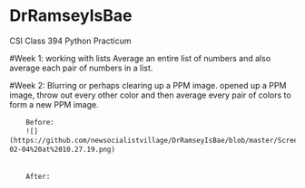 # DrRamseyIsBae

CSI Class 394 Python Practicum


#Week 1: 
        working with lists 
        Average an entire list of numbers and also average each pair of numbers in a list. 

#Week 2: 
        Blurring or perhaps clearing up a PPM image. 
        opened up a PPM image, throw out every other color and then average every pair of colors to form a new PPM image. 
        
        
        Before: 
        ![](https://github.com/newsocialistvillage/DrRamseyIsBae/blob/master/Screen%20Shot%202018-02-04%20at%2010.27.19.png)
        
        
        After: 
